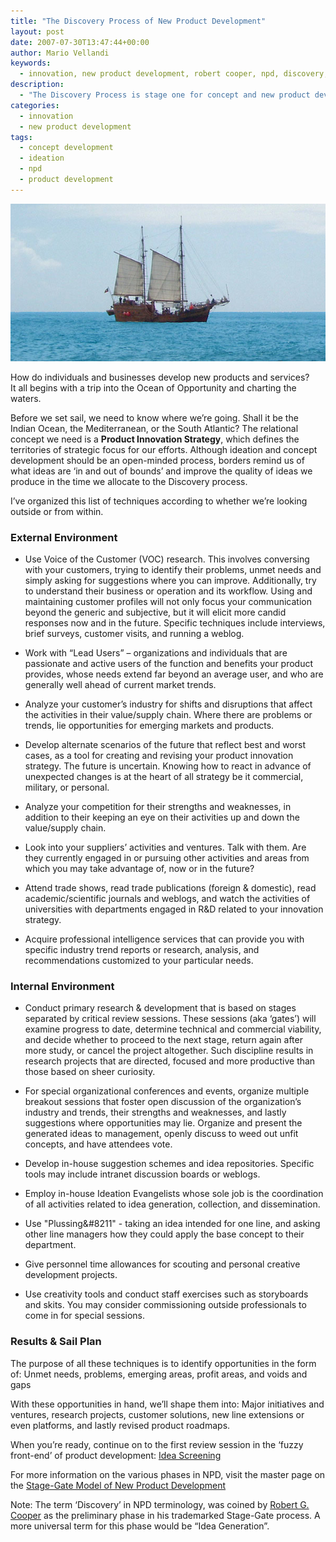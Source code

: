 ```yaml
---
title: "The Discovery Process of New Product Development"
layout: post
date: 2007-07-30T13:47:44+00:00
author: Mario Vellandi
keywords:
  - innovation, new product development, robert cooper, npd, discovery, process, environment, idea generation, ideation, internal, external, boundary, concept, competition, employee, business, marketing
description:
  - "The Discovery Process is stage one for concept and new product development. This article highlights the philosophy of Robert Cooper's Stage Gate Model of NPD"
categories:
  - innovation
  - new product development
tags:
  - concept development
  - ideation
  - npd
  - product development
---
```

<img src="/images/2008/npd-discovery.jpg" />

How do individuals and businesses develop new products and services?<br /> It all begins with a trip into the Ocean of Opportunity and charting the waters.

Before we set sail, we need to know where we&#8217;re going. Shall it be the Indian Ocean, the Mediterranean, or the South Atlantic? The relational concept we need is a __Product Innovation Strategy__, which defines the territories of strategic focus for our efforts. Although ideation and concept development should be an open-minded process, borders remind us of what ideas are &#8216;in and out of bounds&#8217; and improve the quality of ideas we produce in the time we allocate to the Discovery process.

I&#8217;ve organized this list of techniques according to whether we&#8217;re looking outside or from within.

### External Environment

* Use Voice of the Customer (VOC) research. This involves conversing with your customers, trying to identify their problems, unmet needs and simply asking for suggestions where you can improve. Additionally, try to understand their business or operation and its workflow. Using and maintaining customer profiles will not only focus your communication beyond the generic and subjective, but it will elicit more candid responses now and in the future. Specific techniques include interviews, brief surveys, customer visits, and running a weblog.

* Work with &#8220;Lead Users&#8221; &#8211; organizations and individuals that are passionate and active users of the function and benefits your product provides, whose needs extend far beyond an average user, and who are generally well ahead of current market trends.

* Analyze your customer&#8217;s industry for shifts and disruptions that affect the activities in their value/supply chain. Where there are problems or trends, lie opportunities for emerging markets and products.

* Develop alternate scenarios of the future that reflect best and worst cases, as a tool for creating and revising your product innovation strategy. The future is uncertain. Knowing how to react in advance of unexpected changes is at the heart of all strategy be it commercial, military, or personal.

* Analyze your competition for their strengths and weaknesses, in addition to their keeping an eye on their activities up and down the value/supply chain.

* Look into your suppliers&#8217; activities and ventures. Talk with them. Are they currently engaged in or pursuing other activities and areas from which you may take advantage of, now or in the future?

* Attend trade shows, read trade publications (foreign & domestic), read academic/scientific journals and weblogs, and watch the activities of universities with departments engaged in R&D related to your innovation strategy.

* Acquire professional intelligence services that can provide you with specific industry trend reports or research, analysis, and recommendations customized to your particular needs.

### Internal Environment

* Conduct primary research & development that is based on stages separated by critical review sessions. These sessions (aka &#8216;gates&#8217;) will examine progress to date, determine technical and commercial viability, and decide whether to proceed to the next stage, return again after more study, or cancel the project altogether. Such discipline results in research projects that are directed, focused and more productive than those based on sheer curiosity.

* For special organizational conferences and events, organize multiple breakout sessions that foster open discussion of the organization&#8217;s industry and trends, their strengths and weaknesses, and lastly suggestions where opportunities may lie. Organize and present the generated ideas to management, openly discuss to weed out unfit concepts, and have attendees vote.

* Develop in-house suggestion schemes and idea repositories. Specific tools may include intranet discussion boards or weblogs.

* Employ in-house Ideation Evangelists whose sole job is the coordination of all activities related to idea generation, collection, and dissemination.

* Use "Plussing&#8211" - taking an idea intended for one line, and asking other line managers how they could apply the base concept to their department.

* Give personnel time allowances for scouting and personal creative development projects.

* Use creativity tools and conduct staff exercises such as storyboards and skits. You may consider commissioning outside professionals to come in for special sessions.

### Results & Sail Plan

The purpose of all these techniques is to identify opportunities in the form of:
Unmet needs, problems, emerging areas, profit areas, and voids and gaps

With these opportunities in hand, we&#8217;ll shape them into:
Major initiatives and ventures, research projects, customer solutions, new line extensions or even platforms, and lastly revised product roadmaps.

When you&#8217;re ready, continue on to the first review session in the &#8216;fuzzy front-end&#8217; of product development: [Idea Screening](../idea-screening/)

For more information on the various phases in NPD, visit the master page on the [Stage-Gate Model of New Product Development](../the-stage-gate-model-of-product-development/)

Note: The term &#8216;Discovery&#8217; in NPD terminology, was coined by [Robert G. Cooper](http://www.prod-dev.com/dr_cooper.shtml) as the preliminary phase in his trademarked Stage-Gate process. A more universal term for this phase would be &#8220;Idea Generation&#8221;.
